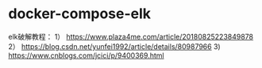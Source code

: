 # docker-compose-elk


elk破解教程：
1） https://www.plaza4me.com/article/20180825223849878
2） https://blog.csdn.net/yunfei1992/article/details/80987966
3) https://www.cnblogs.com/jcici/p/9400369.html
